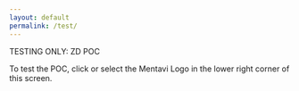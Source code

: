```yaml
---
layout: default
permalink: /test/
---
```


TESTING ONLY: ZD POC

To test the POC, click or select the Mentavi Logo in the lower right corner of this screen.

<style>
.chat-window {
  max-width: 100%;
  overflow-x: auto;
  box-sizing: border-box;
}
</style>


<div id="root"></div>
<div class="chat-window">
<script type="module">
  import AiriaChat from "https://chat.airia.ai/api/get-chat-embed";

  AiriaChat.init({
    pipelineId: "8e803d5a-4996-4dfc-b4eb-cf79430fcaeb",
    apiKey: "ak-MjQzMzQ2Nzk1OXwxNzU2Njc4MTE5ODI4fHRpLVRXVnVkR0YyYVNCSVpXRnNkR2d0VDNCbGJpQlNaV2RwYzNSeVlYUnBiMjR0VUhKdlptVnpjMmx2Ym1Gc3wxfDEwMDM4NDI4NSAg",
    apiUrl: "https://embed-api.airia.ai",
    greeting: "Hi there. Welcome to the TESTING ONLY Mentavi Health support bot. How can I assist you today? Chats are recorded for quality assurance.",
    imagePath: "/images/logo-header.png",
    imageSize: "small",
    imageBgColor: "#FFFFFF"
  });
  </div>
</script>


